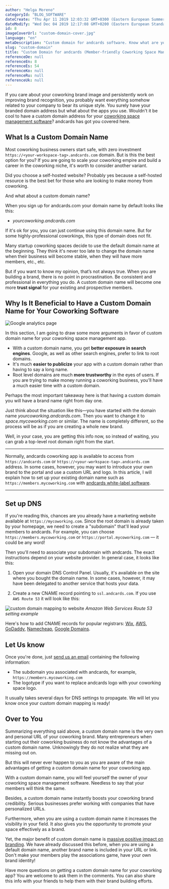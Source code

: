 ```yaml
---
author: "Helga Moreno"
categoryId: "BLOG_SOFTWARE"
dateCreate: "Thu Apr 11 2019 12:03:32 GMT+0300 (Eastern European Summer Time)"
dateModify: "Wed Dec 04 2019 12:17:08 GMT+0200 (Eastern European Standard Time)"
id: 8
imageCoverUrl: "custom-domain-cover.jpg"
language: "en"
metaDescription: "Custom domain for andcards software. Know what are you missing out when not using a custom domain for your coworking app, fix it and enhance your branding."
slug: "custom-domain"
title: "Custom Domain for andcards (Member-friendly Coworking Space Management Software)"
referenceDe: null
referenceEn: 8
referenceEs: 54
referenceKo: null
referenceRu: null
referenceUk: null
---
```


If you care about your coworking brand image and persistently work on improving brand recognition, you probably want everything somehow related to your company to bear its unique style. You surely have your branded domain address but what about the apps you use. Wouldn't it be cool to have a custom domain address for your [coworking space management software](https://andcards.com/)? andcards has got you covered here.     

## What Is a Custom Domain Name

Most coworking business owners start safe, with zero investment `https://<your-workspace-tag>.andcards.com` domain. But is this the best option for you? If you are going to scale your coworking empire and build a career in the coworking niche, it's worth to consider another variant.

Did you choose a self-hosted website? Probably yes because a self-hosted resource is the best bet for those who are looking to make money from coworking.

And what about a custom domain name?

When you sign up for andcards.com your domain name by default looks like this:

- *yourcoworking.andcards.com*

If it's ok for you, you can just continue using this domain name. But for some highly-professional coworkings, this type of domain does not fit.

Many startup coworking spaces decide to use the default domain name at the beginning. They think it's never too late to change the domain name when their business will become stable, when they will have more members, etc., etc. 

But if you want to know my opinion, that’s not always true. When you are building a brand, there is no point in procrastination. Be consistent and professional in everything you do. A custom domain name will become one more **trust signal** for your existing and prospective members.

## Why Is It Beneficial to Have a Custom Domain Name for Your Coworking Software

![Google analytics page](https://s3.ap-northeast-2.amazonaws.com/blogs.andcards.com/custom-domain-1.jpg|height=914,width=1440)

In this section, I am going to draw some more arguments in favor of custom domain name for your coworking space management app.

- With a custom domain name, you get **better exposure in search engines**. Google, as well as other search engines, prefer to link to root domains.
- It's much **easier to publicize** your app with a custom domain rather than having to say a long name.
- Root level domains are much **more trustworthy** in the eyes of users. If you are trying to make money running a coworking business, you’ll have a much easier time with a custom domain.

Perhaps the most important takeaway here is that having a custom domain you will have a brand name right from day one.

Just think about the situation like this—you have started with the domain name *yourcoworking.andcards.com*. Then you want to change it to *space.mycoworking.com* or similar. The name is completely different, so the process will be as if you are creating a whole new brand.

Well, in your case, you are getting this info now, so instead of waiting, you can grab a top-level root domain right from the start.

------

Normally, andcards coworking app is available to access from `https://andcards.com` or `https://<your-workspace-tag>.andcards.com` address. In some cases, however, you may want to introduce your own brand to the portal and use a custom URL and logo. In this article, I will explain how to set up your existing domain name such as `https://members.mycoworking.com` with [andcards white-label software](https://andcards.com/blog/software/what-is-white-label-for-coworking-software).

---

## Set up DNS

If you're reading this, chances are you already have a marketing website available at `https://mycoworking.com`. Since the root domain is already taken by your homepage, we need to create a "subdomain" that'll lead your members to andcards. For example, you can choose `https://members.mycoworking.com` or `https://portal.mycoworking.com` — it could be any word!

Then you'll need to associate your subdomain with andcards. The exact instructions depend on your website provider. In general case, it looks like this:

1. Open your domain DNS Control Panel. Usually, it's available on the site where you bought the domain name. In some cases, however, it may have been delegated to another service that hosts your data.

2. Create a new CNAME record pointing to `ssl.andcards.com`. If you use `AWS Route 53` it will look like this:

![custom domain mapping to website](https://s3.ap-northeast-2.amazonaws.com/blogs.andcards.com/custom-domain-example-aws.png|height=914,width=1440)
_Amazon Web Services Route 53 setting example_

Here's how to add CNAME records for popular registrars: [Wix](https://support.wix.com/en/article/adding-dns-records-in-your-wix-account), [AWS](https://docs.aws.amazon.com/elasticloadbalancing/latest/classic/using-domain-names-with-elb.html), [GoDaddy](https://www.godaddy.com/help/add-a-cname-record-19236), [Namecheap](https://www.namecheap.com/support/knowledgebase/article.aspx/9646/2237/how-to-create-a-cname-record-for-your-domain), [Google Domains](https://support.google.com/domains/answer/9211383?hl=en).

## Let Us know

Once you're done, just [send us an email](mailto:support@andcards.com) containing the following information:

- The subdomain you associated with andcards, for example, `https://members.mycoworking.com`
- The logotype if you want to replace andcards logo with your coworking space logo.

It usually takes several days for DNS settings to propagate. We will let you know once your custom domain mapping is ready!

## Over to You

Summarizing everything said above, a custom domain name is the very own and personal URL of your coworking brand. Many entrepreneurs when starting out their coworking business do not know the advantages of a custom domain name. Unknowingly they do not realize what they are missing out on.

But this will never ever happen to you as you are aware of the main advantages of getting a custom domain name for your coworking app. 

With a custom domain name, you will feel yourself the owner of your coworking space management software. Needless to say that your members will think the same. 

Besides, a custom domain name instantly boosts your coworking brand credibility. Serious businesses prefer working with companies that have personalized URLs.

Furthermore, when you are using a custom domain name it increases the visibility in your field. It also gives you the opportunity to promote your space effectively as a brand.

Yet, the major benefit of custom domain name is [massive positive impact on branding](https://andcards.com/blog/marketing/how-to-boost-your-coworking-brand-awareness-the-first-step-of-building-a-marketing-funnel). We have already discussed this before, when you are using a default domain name, another brand name is included in your URL or link. Don't make your members play the associations game, have your own brand identity!

Have more questions on getting a custom domain name for your coworking app? You are welcome to ask them in the comments. You can also share this info with your friends to help them with their brand building efforts.  
